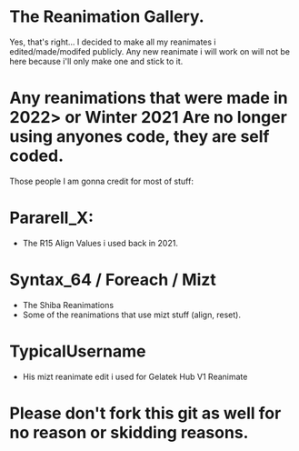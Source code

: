 # The Reanimation Gallery.
Yes, that's right...
I decided to make all my reanimates i edited/made/modifed publicly.
Any new reanimate i will work on will not be here because i'll only make one and stick to it.

# Any reanimations that were made in 2022> or Winter 2021 Are no longer using anyones code, they are self coded.

Those people I am gonna credit for most of stuff:
# Pararell_X:
  - The R15 Align Values i used back in 2021.
# Syntax_64 / Foreach / Mizt
  - The Shiba Reanimations
  - Some of the reanimations that use mizt stuff (align, reset).
# TypicalUsername
  - His mizt reanimate edit i used for Gelatek Hub V1 Reanimate 

# Please don't fork this git as well for no reason or skidding reasons.
